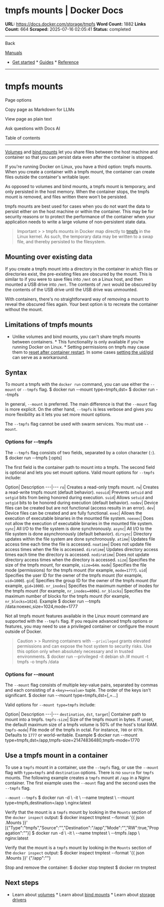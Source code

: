 # tmpfs mounts | Docker Docs

**URL:** https://docs.docker.com/storage/tmpfs
**Word Count:** 1882
**Links Count:** 664
**Scraped:** 2025-07-16 02:05:41
**Status:** completed

---

Back

[Manuals](https://docs.docker.com/manuals/)

  * [Get started](https://docs.docker.com/get-started/)   * [Guides](https://docs.docker.com/guides/)   * [Reference](https://docs.docker.com/reference/)

* * *

# tmpfs mounts

Page options

Copy page as Markdown for LLMs

View page as plain text

Ask questions with Docs AI

Table of contents

* * *

[Volumes](https://docs.docker.com/engine/storage/volumes/) and [bind mounts](https://docs.docker.com/engine/storage/bind-mounts/) let you share files between the host machine and container so that you can persist data even after the container is stopped.

If you're running Docker on Linux, you have a third option: tmpfs mounts. When you create a container with a tmpfs mount, the container can create files outside the container's writable layer.

As opposed to volumes and bind mounts, a tmpfs mount is temporary, and only persisted in the host memory. When the container stops, the tmpfs mount is removed, and files written there won't be persisted.

tmpfs mounts are best used for cases when you do not want the data to persist either on the host machine or within the container. This may be for security reasons or to protect the performance of the container when your application needs to write a large volume of non-persistent state data.

> Important >  > tmpfs mounts in Docker map directly to [tmpfs](https://en.wikipedia.org/wiki/Tmpfs) in the Linux kernel. As such, the temporary data may be written to a swap file, and thereby persisted to the filesystem.

## Mounting over existing data

If you create a tmpfs mount into a directory in the container in which files or directories exist, the pre-existing files are obscured by the mount. This is similar to if you were to save files into `/mnt` on a Linux host, and then mounted a USB drive into `/mnt`. The contents of `/mnt` would be obscured by the contents of the USB drive until the USB drive was unmounted.

With containers, there's no straightforward way of removing a mount to reveal the obscured files again. Your best option is to recreate the container without the mount.

## Limitations of tmpfs mounts

  * Unlike volumes and bind mounts, you can't share tmpfs mounts between containers.   * This functionality is only available if you're running Docker on Linux.   * Setting permissions on tmpfs may cause them to [reset after container restart](https://github.com/docker/for-linux/issues/138). In some cases [setting the uid/gid](https://github.com/docker/compose/issues/3425#issuecomment-423091370) can serve as a workaround.

## Syntax

To mount a tmpfs with the `docker run` command, you can use either the `--mount` or `--tmpfs` flag.               $ docker run --mount type=tmpfs,dst=<mount-path>     $ docker run --tmpfs <mount-path>     

In general, `--mount` is preferred. The main difference is that the `--mount` flag is more explicit. On the other hand, `--tmpfs` is less verbose and gives you more flexibility as it lets you set more mount options.

The `--tmpfs` flag cannot be used with swarm services. You must use `--mount`.

### Options for --tmpfs

The `--tmpfs` flag consists of two fields, separated by a colon character \(`:`\).               $ docker run --tmpfs <mount-path>[:opts]     

The first field is the container path to mount into a tmpfs. The second field is optional and lets you set mount options. Valid mount options for `--tmpfs` include:

Option| Description   ---|---   `ro`| Creates a read-only tmpfs mount.   `rw`| Creates a read-write tmpfs mount \(default behavior\).   `nosuid`| Prevents `setuid` and `setgid` bits from being honored during execution.   `suid`| Allows `setuid` and `setgid` bits to be honored during execution \(default behavior\).   `nodev`| Device files can be created but are not functional \(access results in an error\).   `dev`| Device files can be created and are fully functional.   `exec`| Allows the execution of executable binaries in the mounted file system.   `noexec`| Does not allow the execution of executable binaries in the mounted file system.   `sync`| All I/O to the file system is done synchronously.   `async`| All I/O to the file system is done asynchronously \(default behavior\).   `dirsync`| Directory updates within the file system are done synchronously.   `atime`| Updates file access time each time the file is accessed.   `noatime`| Does not update file access times when the file is accessed.   `diratime`| Updates directory access times each time the directory is accessed.   `nodiratime`| Does not update directory access times when the directory is accessed.   `size`| Specifies the size of the tmpfs mount, for example, `size=64m`.   `mode`| Specifies the file mode \(permissions\) for the tmpfs mount \(for example, `mode=1777`\).   `uid`| Specifies the user ID for the owner of the tmpfs mount \(for example, `uid=1000`\).   `gid`| Specifies the group ID for the owner of the tmpfs mount \(for example, `gid=1000`\).   `nr_inodes`| Specifies the maximum number of inodes for the tmpfs mount \(for example, `nr_inodes=400k`\).   `nr_blocks`| Specifies the maximum number of blocks for the tmpfs mount \(for example, `nr_blocks=1024`\).      Example               $ docker run --tmpfs /data:noexec,size=1024,mode=1777     

Not all tmpfs mount features available in the Linux mount command are supported with the `--tmpfs` flag. If you require advanced tmpfs options or features, you may need to use a privileged container or configure the mount outside of Docker.

> Caution >  > Running containers with `--privileged` grants elevated permissions and can expose the host system to security risks. Use this option only when absolutely necessary and in trusted environments.               $ docker run --privileged -it debian sh     /# mount -t tmpfs -o <options> tmpfs /data     

### Options for --mount

The `--mount` flag consists of multiple key-value pairs, separated by commas and each consisting of a `<key>=<value>` tuple. The order of the keys isn't significant.               $ docker run --mount type=tmpfs,dst=<mount-path>[,<key>=<value>...]     

Valid options for `--mount type=tmpfs` include:

Option| Description   ---|---   `destination`, `dst`, `target`| Container path to mount into a tmpfs.   `tmpfs-size`| Size of the tmpfs mount in bytes. If unset, the default maximum size of a tmpfs volume is 50% of the host's total RAM.   `tmpfs-mode`| File mode of the tmpfs in octal. For instance, `700` or `0770`. Defaults to `1777` or world-writable.      Example               $ docker run --mount type=tmpfs,dst=/app,tmpfs-size=21474836480,tmpfs-mode=1770     

## Use a tmpfs mount in a container

To use a `tmpfs` mount in a container, use the `--tmpfs` flag, or use the `--mount` flag with `type=tmpfs` and `destination` options. There is no `source` for `tmpfs` mounts. The following example creates a `tmpfs` mount at `/app` in a Nginx container. The first example uses the `--mount` flag and the second uses the `--tmpfs` flag.

`--mount` `--tmpfs`               $ docker run -d \       -it \       --name tmptest \       --mount type=tmpfs,destination=/app \       nginx:latest     

Verify that the mount is a `tmpfs` mount by looking in the `Mounts` section of the `docker inspect` output:               $ docker inspect tmptest --format '{{ json .Mounts }}'     [{"Type":"tmpfs","Source":"","Destination":"/app","Mode":"","RW":true,"Propagation":""}]                    $ docker run -d \       -it \       --name tmptest \       --tmpfs /app \       nginx:latest     

Verify that the mount is a `tmpfs` mount by looking in the `Mounts` section of the `docker inspect` output:               $ docker inspect tmptest --format '{{ json .Mounts }}'     {"/app":""}     

Stop and remove the container:               $ docker stop tmptest     $ docker rm tmptest     

## Next steps

  * Learn about [volumes](https://docs.docker.com/engine/storage/volumes/)   * Learn about [bind mounts](https://docs.docker.com/engine/storage/bind-mounts/)   * Learn about [storage drivers](https://docs.docker.com/engine/storage/drivers/)